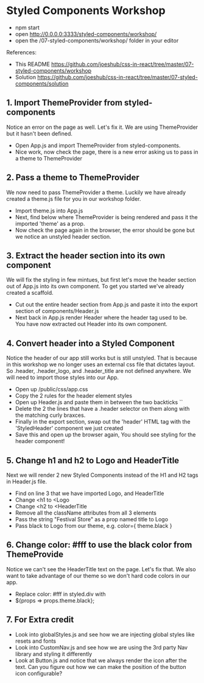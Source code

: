 # Styled Components Workshop

* npm start
* open http://0.0.0.0:3333/styled-components/workshop/
* open the /07-styled-components/workshop/ folder in your editor 

References:
* This README https://github.com/joeshub/css-in-react/tree/master/07-styled-components/workshop
* Solution https://github.com/joeshub/css-in-react/tree/master/07-styled-components/solution

## 1. Import ThemeProvider from styled-components

Notice an error on the page as well. Let's fix it. We are using ThemeProvider but it hasn't been defined. 

* Open App.js and import ThemeProvider from styled-components.
* Nice work, now check the page, there is a new error asking us to pass in a theme to ThemeProvider

## 2. Pass a theme to ThemeProvider

We now need to pass ThemeProvider a theme. Luckily we have already created a theme.js file for you in our workshop folder.

* Import theme.js into App.js
* Next, find below where ThemeProvider is being rendered and pass it the imported 'theme' as a prop.
* Now check the page again in the browser, the error should be gone but we notice an unstyled header section.

## 3. Extract the header section into its own component

We will fix the styling in few mintues, but first let's move the header section out of App.js into its own component. To get you started we've already created a scaffold.

* Cut out the entire header section from App.js and paste it into the export section of components/Header.js
* Next back in App.js render Header where the header tag used to be. You have now extracted out Header into its own component.

## 4. Convert header into a Styled Component

Notice the header of our app still works but is still unstyled. That is because in this workshop we no longer uses an external css file that dictates layout. So .header, .header_logo, and .header_title are not defined anywhere. We will need to import those styles into our App. 

* Open up /public/css/app.css
* Copy the 2 rules for the header element styles
* Open up Header.js and paste them in between the two backticks ``
* Delete the 2 the lines that have a .header selector on them along with the matching curly braxces.
* Finally in the export section, swap out the 'header' HTML tag with the 'StyledHeader' component we just created
* Save this and open up the browser again, You should see styling for the header component!

## 5. Change h1 and h2 to Logo and HeaderTitle

Next we will render 2 new Styled Components instead of the H1 and H2 tags in Header.js file.

* Find on line 3 that we have imported Logo, and HeaderTitle
* Change <h1 to <Logo
* Change <h2 to <HeaderTitle
* Remove all the className attributes from all 3 elements
* Pass the string "Festival Store" as a prop named title to Logo
* Pass black to Logo from our theme, e.g. color={ theme.black }

## 6. Change color: #fff to use the black color from ThemeProvide

Notice we can't see the HeaderTitle text on the page. Let's fix that.
We also want to take advantage of our theme so we don't hard code colors in our app.

* Replace color: #fff in styled.div with
* ${props => props.theme.black};

## 7. For Extra credit 

* Look into globalStyles.js and see how we are injecting global styles like resets and fonts
* Look into CustomNav.js and see how we are using the 3rd party Nav library and styling it differently
* Look at Button.js and notice that we always render the icon after the text. Can you figure out how we can make the position of the button icon configurable?
